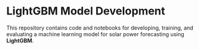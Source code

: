 # LightGBM Model Development

This repository contains code and notebooks for developing, training, and evaluating a machine learning model for solar power forecasting using **LightGBM**.
